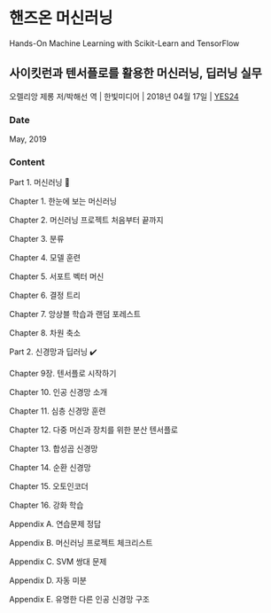 # 핸즈온 머신러닝

Hands-On Machine Learning with Scikit-Learn and TensorFlow

## 사이킷런과 텐서플로를 활용한 머신러닝, 딥러닝 실무

오렐리앙 제롱 저/박해선 역 | 한빛미디어 | 2018년 04월 17일 | [YES24](http://www.yes24.com/Product/Goods/59878826)

### Date

May, 2019

### Content

Part 1. 머신러닝 :construction:

Chapter 1. 한눈에 보는 머신러닝

Chapter 2. 머신러닝 프로젝트 처음부터 끝까지

Chapter 3. 분류

Chapter 4. 모델 훈련

Chapter 5. 서포트 벡터 머신

Chapter 6. 결정 트리

Chapter 7. 앙상블 학습과 랜덤 포레스트

Chapter 8. 차원 축소

Part 2. 신경망과 딥러닝 :heavy_check_mark:

Chapter 9장. 텐서플로 시작하기

Chapter 10. 인공 신경망 소개

Chapter 11. 심층 신경망 훈련

Chapter 12. 다중 머신과 장치를 위한 분산 텐서플로

Chapter 13. 합성곱 신경망

Chapter 14. 순환 신경망

Chapter 15. 오토인코더

Chapter 16. 강화 학습

Appendix A. 연습문제 정답

Appendix B. 머신러닝 프로젝트 체크리스트

Appendix C. SVM 쌍대 문제

Appendix D. 자동 미분

Appendix E. 유명한 다른 인공 신경망 구조

&nbsp; &nbsp; &nbsp; &nbsp; 
